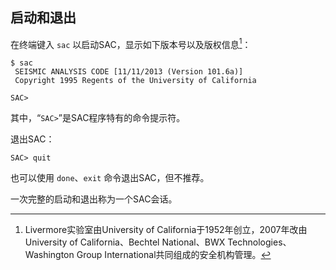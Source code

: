## 启动和退出

在终端键入 `sac` 以启动SAC，显示如下版本号以及版权信息[^1]：

``` {.bash}
$ sac
 SEISMIC ANALYSIS CODE [11/11/2013 (Version 101.6a)]
 Copyright 1995 Regents of the University of California

SAC>
```

其中，“`SAC>`”是SAC程序特有的命令提示符。

退出SAC：

``` {.bash}
SAC> quit
```

也可以使用 `done`、`exit` 命令退出SAC，但不推荐。

一次完整的启动和退出称为一个SAC会话。

[^1]: Livermore实验室由University of California于1952年创立，2007年改由 University of California、Bechtel National、BWX Technologies、Washington Group International共同组成的安全机构管理。
